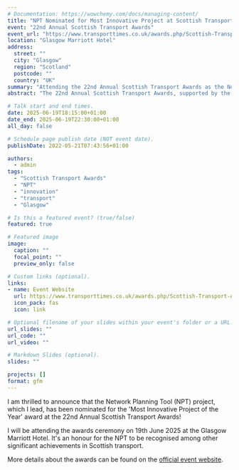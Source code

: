 ```yaml
---
# Documentation: https://wowchemy.com/docs/managing-content/
title: "NPT Nominated for Most Innovative Project at Scottish Transport Awards 2025"
event: "22nd Annual Scottish Transport Awards"
event_url: "https://www.transporttimes.co.uk/awards.php/Scottish-Transport-Awards-3/"
location: "Glasgow Marriott Hotel"
address:
  street: ""
  city: "Glasgow"
  region: "Scotland"
  postcode: ""
  country: "UK"
summary: "Attending the 22nd Annual Scottish Transport Awards as the Network Planning Tool (NPT) project, which I lead, is nominated for the Most Innovative Project of the Year."
abstract: "The 22nd Annual Scottish Transport Awards, supported by the Scottish Government and Transport Scotland, will take place on 19th June 2025 at the Glasgow Marriott Hotel. The event celebrates industry achievements across Scotland, featuring a keynote address by Fiona Hyslop MSP, Cabinet Secretary for Transport, and hosted by Sanjeev Kohli. I will be attending as the Network Planning Tool (NPT) project, for which I am the lead developer, has been nominated in the 'Most Innovative Project of the Year' category. This nomination recognizes the NPT's contribution to advancing transport solutions in Scotland."

# Talk start and end times.
date: 2025-06-19T18:15:00+01:00
date_end: 2025-06-19T22:30:00+01:00
all_day: false

# Schedule page publish date (NOT event date).
publishDate: 2022-05-21T07:43:56+01:00

authors:
  - admin
tags:
  - "Scottish Transport Awards"
  - "NPT"
  - "innovation"
  - "transport"
  - "Glasgow"

# Is this a featured event? (true/false)
featured: true

# Featured image
image:
  caption: ""
  focal_point: ""
  preview_only: false

# Custom links (optional).
links:
- name: Event Website
  url: https://www.transporttimes.co.uk/awards.php/Scottish-Transport-Awards-3/
  icon_pack: fas
  icon: link

# Optional filename of your slides within your event's folder or a URL.
url_slides: ""
url_code: ""
url_video: ""

# Markdown Slides (optional).
slides: ""

projects: []
format: gfm
---
```


I am thrilled to announce that the Network Planning Tool (NPT) project, which I lead, has been nominated for the 'Most Innovative Project of the Year' award at the 22nd Annual Scottish Transport Awards!

I will be attending the awards ceremony on 19th June 2025 at the Glasgow Marriott Hotel. It's an honour for the NPT to be recognised among other significant achievements in Scottish transport.

More details about the awards can be found on the [official event website](https://www.transporttimes.co.uk/awards.php/Scottish-Transport-Awards-3/).
